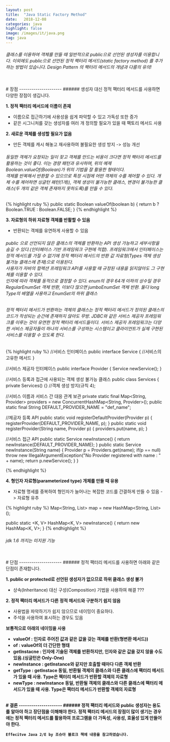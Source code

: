 ```yaml
---
layout: post
title:  "Java Static Factory Method"
date:   2018-12-08
categories: java
highlight: false
image: /images/it/java.png
tag: java
---
```


###### 클래스를 이용하여 객체를 만들 때 일반적으로 public으로 선언된 생성자를 이용합니다. 이외에도 public으로 선언된 정적 팩터리 메서드(static factory method) 를 추가하는 방법이 있습니다. Design Pattern 의 팩터리 메서드의 개념과 다름의 유의!

<br>
# 장점
---------------------
###### 생성자 대신 정적 팩터리 메서드를 사용하면 다양한 장점이 생깁니다.

**1. 정적 팩터리 메서드에 이름이 존재**
* 이름으로 접근하기에 사용성을 쉽게 파악할 수 있고 가독성 또한 증가
* 같은 시그니처를 갖는 생성자를 여러 개 정의할 필요가 있을 때 팩토리 메서드 사용


**2. 새로운 객체를 생성할 필요가 없음**
* 만든 객체를 캐시 해놓고 재사용하여 불필요한 생성 방지 -> 성능 개선

###### 동일한 객체가 요청되는 일이 잦고 객체를 만드는 비용이 크다면 정적 팩터리 메서드를 활용하는 것이 좋다. 이는 경량 패턴과 유사하며, 위의 예제 Boolean.valueOf(Boolean)가 위의 기법을 잘 활용한 형태이다.<br>객체를 반복해서 반환할 수 있으므로 특정 시점에 어떤 객체의 수를 제어할 수 있다. 개체 수를 제어하면 싱글턴 패턴(1개)), 객체 생성이 불가능한 클래스, 변경이 불가능한 클래스(두 개의 같은 객체 존재하지 못하도록)를 만들 수 있다.

{% highlight ruby %}
public static Boolean valueOf(boolean b) {
  return b ? Boolean.TRUE : Boolean.FALSE;
}
{% endhighlight %}

**3. 자료형의 하위 자료형 객체를 반활할 수 있음**
* 반환되는 객체를 유연하게 사용할 수 있음

###### public 으로 선언되지 않은 클래스의 객체를 반환하는 API 생성 가능하고 세부사항을 숨길 수 있다.(인터페이스 기반 프레임워크 구현에 적합). 프레임워크에서 인터페이스는 정적 메서드를 가질 수 없기에 정적 팩터리 메서드의 반환 값 자료형(Types 객체 생성 불가능 클래스에 존재)으로 이용된다.<br>사용자가 자바의 컬렉션 프레임워크 API를 사용할 때 규정된 내용을 읽지않아도 그 구현체를 이용할 수 있다.<br>인자에 따라 객체를 동적으로 결정할 수 있다. enum의 경우 64개 이하의 상수일 경우 RegularEnumSet 객체 반환, 이보다 많으면 jumboEnumSet 객체 반환. 둘다 long Type의 배열을 사용하고 EnumSet의 하위 클래스

###### 정적 팩터리 메서드가 반환하는 객체의 클래스는 정적 팩터리 메서드가 정의된 클래스의 코드가 작성되는 순간에 존재하지 않아도 무방. JDBC와 같은 서비스 제공자 프레임워크를 이루는 것이 유연한 정적 팩터리 메서드들이다. 서비스 제공자 프레임워크는 다양한 서비스 제공자들이 하나의 서비스를 구성하는 시스템이고 클라이언트가 실제 구현된 서비스를 이용할 수 있도록 한다. 

{% highlight ruby %}
//서비스 인터페이스
public interface Service { //서비스의 고유한 메서드 }

//서비스 제공자 인터페이스
public interface Provider { Service newService(); }

//서비스 등록과 접근에 사용되는 객체 생성 불가능 클래스
public class Services {
  private Services() {} //객체 생성 방지(규칙 4);

  //서비스 이름과 서비스 간 대응 관계 보관
  private static final Map<String, Provider> providers =
   new ConcurrentHashMap<String, Provider>();
  public static final String DEFAULT_PROVIDER_NAME = "def_name";

  //제공자 등록 API
  public static void registerDefaultProvider(Provider p) {
    registerProvider(DEFAULT_PROVIDER_NAME, p);
  }
  public static void registerProvider(String name, Provider p) {
    providers.put(name, p);
  }

  //서비스 접근 API
  public static Service newInstance() {
    return newInstance(DEFAULT_PROVIDER_NAME);
  }
  public static Service newInstance(String name) {
    Provider p = Providers.get(name);
    if(p == null)
      throw new IllegalArgumentException("No Provider registered with name : " + name);
    return p.newService();
  }
}

{% endhighlight %}

**4. 형인자 자료형(parameterized type) 개체를 만들 때 유용**
* 자료형 명세를 중복하여 형인자가 늘어나는 복잡한 코드를 간결하게 만들 수 있음 -> 자료형 유추

{% highlight ruby %}
Map<String, List<String>> map = new HashMap<String, List<String>>();

public static <K, V> HashMap<K, V> newInstance() {
  return new HashMap<K, V>;
}
{% endhighlight %}

###### jdk 1.6 까지는 미지원 기능

<br>
# 단점
---------------------
###### 정적 팩터리 메서드를 사용하면 아래와 같은 단점이 존재합니다.

**1. public or protected로 선언된 생성자가 없으므로 하위 클래스 생성 불가**
* 상속(Inheritance) 대신 구성(Composition) 기법을 사용하여 해결 ???

**2. 정적 팩터리 메서드가 다른 정적 메서드와 구분하기 쉽지 않음**
* 사용법을 파악하기가 쉽지 않으므로 네이밍이 중요하다.
* 주석을 사용하여 표시하는 경우도 있음

<b>보통적으로 아래의 네이밍을 사용
* valueOf : 인자로 주어진 값과 같은 값을 갖는 객체를 반환(형변환 메서드))
* of : valueOf의 더 간단한 형태
* getInstacne : 인자에 기술된 객체를 반환하지만, 인자와 같은 값을 갖지 않을 수도 있음.(싱글턴은 Only-One)
* newInstance : getInstance와 같지만 호출할 때마다 다른 객체 반환
* getType : getInstace 동일, 반환될 객체의 클래스와 다른 클래스에 팩터리 메서드가 있을 때 사용. Type은 팩터리 메서드가 반환할 객체의 자료형
* newType : newInstance 동일, 반환될 객체의 클래스와 다른 클래스에 팩터리 메서드가 있을 때 사용. Type은 팩터리 메서드가 반환할 객체의 자료형

<br>
# 결론
---------------------
###### 정적 팩터리 메서드와 public 생성자는 용도를 알아야 하고 장단점을 이해해야 한다. 정적 팩터리 메서드의 장점이 많이 생기는 경우에는 정적 팩터리 메서드를 활용하여 프로그램을 더 가독성, 사용성, 효율성 있게 만들어야 한다.


`Effecitve Java 2/E by 조슈아 블로크 책에 내용을 참고하였습니다.`